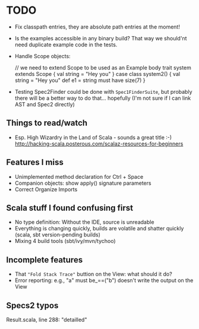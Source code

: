 TODO
====

- Fix classpath entries, they are absolute path entries at the moment!
- Is the examples accessible in any binary build? That way we should'nt need duplicate example code in the tests.
- Handle Scope objects:

  // we need to extend Scope to be used as an Example body
  trait system extends Scope {
    val string = "Hey you"
  }
  case class system2() {
    val string = "Hey you"
    def e1 = string must have size(7)
  }
- Testing Spec2Finder could be done with `Spec1FinderSuite`, but probably there will be a better way to do that... hopefully (I'm not sure if I can link AST and Spec2 directly)

Things to read/watch
--------------------

* Esp. High Wizardry in the Land of Scala - sounds a great title :-)
  http://hacking-scala.posterous.com/scalaz-resources-for-beginners

Features I miss
---------------

- Unimplemented method declaration for Ctrl + Space
- Companion objects: show apply() signature parameters
- Correct Organize Imports


Scala stuff I found confusing first
-----------------------------------

- No type definition: Without the IDE, source is unreadable
- Everything is changing quickly, builds are volatile and shatter quickly
  (scala, sbt version-pending builds)
- Mixing 4 build tools (sbt/ivy/mvn/tychoo)

Incomplete features
-------------------

- That `"Fold Stack Trace"` buttion on the View: what should it do?
- Error reporting: e.g., "a" must be_==("b") doesn't write the output on the View

Specs2 typos
------------
Result.scala, line 288: "detailled"

